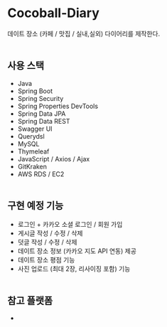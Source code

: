 # Cocoball-Diary

데이트 장소 (카페 / 맛집 / 실내,실외) 다이어리를 제작한다.
</br></br>

## 사용 스택

* Java
* Spring Boot
* Spring Security
* Spring Properties DevTools
* Spring Data JPA
* Spring Data REST
* Swagger UI
* Querydsl
* MySQL
* Thymeleaf
* JavaScript / Axios / Ajax
* GitKraken
* AWS RDS / EC2 </br></br>

## 구현 예정 기능

* 로그인 + 카카오 소셜 로그인 / 회원 가입
* 게시글 작성 / 수정 / 삭제
* 덧글 작성 / 수정 / 삭제 
* 데이트 장소 정보 (카카오 지도 API 연동) 제공 
* 데이트 장소 평점 기능
* 사진 업로드 (최대 2장, 리사이징 포함) 기능 </br></br>

## 참고 플랫폼

* 
